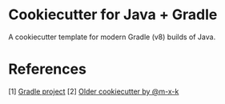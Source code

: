 # Cookiecutter for Java + Gradle

A cookiecutter template for modern Gradle (v8) builds of Java.

# References

[1] [Gradle project](https://gradle.org/install/)
[2] [Older cookiecutter by @m-x-k](https://github.com/m-x-k/cookiecutter-java)
